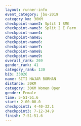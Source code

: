 ```yaml
---
layout: runner-info 
event_category: jbu-2019 
category_km: 30KM 
checkpoint-name2: Split 1 SMK 
checkpoint-name3: Split 2 E Farm 
checkpoint-name4: 
checkpoint-name5: 
checkpoint-name6: 
checkpoint-name7: 
checkpoint-name8: 
checkpoint-name9: 
overall_rank: 269
gender_rank: 41
category_rank: 130
bib: 33026
name: SITI HAJAR BORHAN
distance: 30KM
category: 30KM Women Open
gender: Female
time: 5-51-51.6
start: 2-00-00.0
checkpoint2: 4-40-32.1
checkpoint3: 7-12-34.9
finish: 7-51-51.6
---
```

